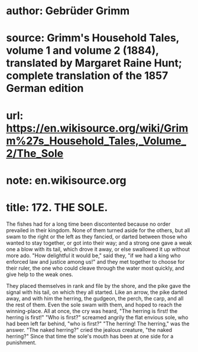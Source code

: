 # author: Gebrüder Grimm
# source: Grimm's Household Tales, volume 1 and volume 2 (1884), translated by Margaret Raine Hunt; complete translation of the 1857 German edition
# url: https://en.wikisource.org/wiki/Grimm%27s_Household_Tales,_Volume_2/The_Sole
# note: en.wikisource.org
# title: 172. THE SOLE. 

The fishes had for a long time been discontented because no order prevailed in their kingdom. None of them turned aside for the others, but all swam to the right or the left as they fancied, or darted between those who wanted to stay together, or got into their way; and a strong one gave a weak one a blow with its tail, which drove it away, or else swallowed it up without more ado. "How delightful it would be," said they, "if we had a king who enforced law and justice among us!" and they met together to choose for their ruler, the one who could cleave through the water most quickly, and give help to the weak ones. 

They placed themselves in rank and file by the shore, and the pike gave the signal with his tail, on which they all started. Like an arrow, the pike darted away, and with him the herring, the gudgeon, the perch, the carp, and all the rest of them. Even the sole swam with them, and hoped to reach the winning-place. All at once, the cry was heard, "The herring is first! the herring is first!" "Who is first?" screamed angrily the flat envious sole, who had been left far behind, "who is first?" "The herring! The herring," was the answer. "The naked herring?" cried the jealous creature, "the naked herring?" Since that time the sole's mouth has been at one side for a punishment. 

